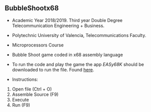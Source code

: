 ## BubbleShootx68
- Academic Year 2018/2019. Third year Double Degree Telecommunication Engineering + Business. 
- Polytechnic University of Valencia, Telecommunications Faculty.
- Microprocessors Course
- Bubble Shoot game coded in x68 assembly language

- To run the code and play the game the app *EASy68K* should be downloaded to run the file. Found [here](http://www.easy68k.com/files/SetupEASy68K.exe).
- Instructions:
 1. Open file (Ctrl + O)
 2. Assemble Source (F9)
 3. Execute
 4. Run (F9)
